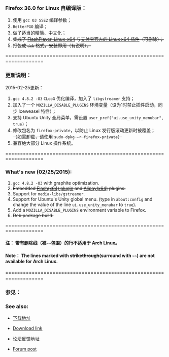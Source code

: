 ### Firefox 36.0 for Linux 自编译版：

1. 使用 `gcc O3 SSE2` 编译参数；
2. `BetterPGO` 编译；
3. 做了适当的精简、中文化；
4. ~~集成了 [FlashPlayer_Linux_x64][1] 与[支付宝官方的 Linux x64 插件][2]（可删除）；~~
5. ~~打包成 `deb` 格式，安装即用（有说明）。~~

===================================================================

### 更新说明：

2015-02-25更新：

1. `gcc 4.8.2 -O3` `CLooG` 优化编译，加入了 `libgstreamer` 支持；
2. 加入了一个 `MOZILLA_DISABLE_PLUGINS` 环境变量（设为1时禁止插件启动，同步 Iceweasel 特性）；
3. 支持 Ubuntu Unity 全局菜单，需设置 `user_pref("ui.use_unity_menubar", true)`；
4. 修改包名为 `firefox-private`，以防止 Linux 发行版滚动更新时被覆盖；
   ~~（如需卸载，请使用 `sudo dpkg -r firefox-private`）~~
5. 兼容绝大部分 Linux 操作系统。

===================================================================

### What's new (02/25/2015):

1. `gcc 4.8.2 -O3` with graphite optimization.
2. ~~Embedded [Flash(x64) plugin][1] and [Alipay(x64)][2] plugins.~~
3. Support for `media-libs/gstreamer`.
4. Support for Ubuntu's Unity global menu.
   (type in `about:config` and change the value of the line `ui.use_unity_menubar` to `true`).
5. Add a `MOZILLA_DISABLE_PLUGINS` environment variable to Firefox.
6. ~~Deb package build.~~

===================================================================

#### 注： 带有~~删除线~~（被`~~`包围）的行不适用于 Arch Linux。
#### Note： The lines marked with ~~strikethrough~~(surround with `~~`) are not available for Arch Linux.

===================================================================

### 参见：
### See also:

* [下载地址][3]
* [Download link][3]

* [论坛反馈地址][4]
* [Forum post][4]

[1]: http://get.adobe.com/flashplayer
[2]: https://cshall.alipay.com/lab/help_detail.htm?help_id=240951
[3]: http://sourceforge.net/projects/libportable/files/Firefox/
[4]: http://bbs.kafan.cn/thread-1611465-1-1.html

